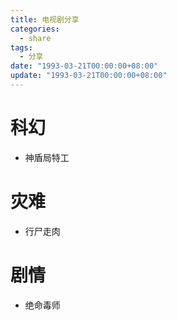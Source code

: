 ```yaml
---
title: 电视剧分享
categories: 
  - share
tags:
  - 分享
date: "1993-03-21T00:00:00+08:00"
update: "1993-03-21T00:00:00+08:00"
---
```


# 科幻

- 神盾局特工

# 灾难

- 行尸走肉

# 剧情

- 绝命毒师
